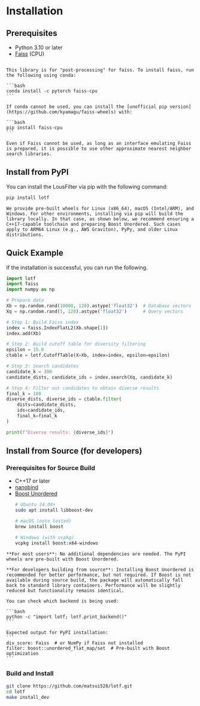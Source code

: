 # Installation

## Prerequisites

- Python 3.10 or later
- [Faiss](https://github.com/facebookresearch/faiss) (CPU)

````{note}

This library is for "post-processing" for faiss. To install faiss, run the following using conda:

```bash
conda install -c pytorch faiss-cpu
```

If conda cannot be used, you can install the [unofficial pip version](https://github.com/kyamagu/faiss-wheels) with:

```bash
pip install faiss-cpu
```

Even if Faiss cannot be used, as long as an interface emulating Faiss is prepared, it is possible to use other approximate nearest neighbor search libraries.
````





## Install from PyPI

You can install the LousFilter via pip with the following command:


```bash
pip install lotf
```

````{note}
We provide pre-built wheels for Linux (x86_64), macOS (Intel/ARM), and Windows. For other environments, installing via pip will build the library locally. In that case, as shown below, we recommend ensuring a C++17-capable toolchain and preparing Boost Unordered. Such cases apply to ARM64 Linux (e.g., AWS Graviton), PyPy, and older Linux distributions.
````


## Quick Example
If the installation is successful, you can run the following.

```python
import lotf
import faiss
import numpy as np

# Prepare data
Xb = np.random.rand(10000, 128).astype('float32')  # Database vectors
Xq = np.random.rand(5, 128).astype('float32')      # Query vectors

# Step 1: Build Faiss index
index = faiss.IndexFlatL2(Xb.shape[1])
index.add(Xb)

# Step 2: Build cutoff table for diversity filtering
epsilon = 15.0
ctable = lotf.CutoffTable(X=Xb, index=index, epsilon=epsilon)

# Step 3: Search candidates
candidate_k = 300
candidate_dists, candidate_ids = index.search(Xq, candidate_k)

# Step 4: Filter out candidates to obtain diverse results
final_k = 100
diverse_dists, diverse_ids = ctable.filter(
    dists=candidate_dists, 
    ids=candidate_ids, 
    final_k=final_k
)

print(f"Diverse results: {diverse_ids}")
```




## Install from Source (for developers)

### Prerequisites for Source Build
- C++17 or later
- [nanobind](https://github.com/wjakob/nanobind)
- [Boost Unordered](https://www.boost.org/doc/libs/latest/libs/unordered/index.html)
    ```bash
    # Ubuntu 24.04+
    sudo apt install libboost-dev
    
    # macOS (note tested)
    brew install boost
    
    # Windows (with vcpkg)
    vcpkg install boost:x64-windows
    ```

````{note}
**For most users**: No additional dependencies are needed. The PyPI wheels are pre-built with Boost Unordered.

**For developers building from source**: Installing Boost Unordered is recommended for better performance, but not required. If Boost is not available during source build, the package will automatically fall back to standard library containers. Performance will be slightly reduced but functionality remains identical.

You can check which backend is being used:

```bash
python -c "import lotf; lotf.print_backend()"
```

Expected output for PyPI installation:
```
div_score: Faiss  # or NumPy if Faiss not installed
filter: boost::unordered_flat_map/set  # Pre-built with Boost optimization
```

````




### Build and Install

```bash
git clone https://github.com/matsui528/lotf.git
cd lotf
make install_dev
```
